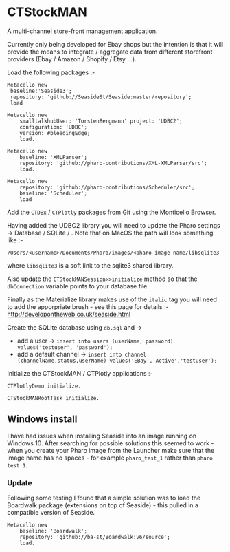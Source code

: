 # CTStockMAN

A multi-channel store-front management application.

Currently only being developed for Ebay shops but the intention is that it will provide the means to integrate / aggregate data from different storefront providers (Ebay / Amazon / Shopify / Etsy ...). 

Load the following packages :-

```
Metacello new
 baseline:'Seaside3';
 repository: 'github://SeasideSt/Seaside:master/repository';
 load
```
```
Metacello new 
    smalltalkhubUser: 'TorstenBergmann' project: 'UDBC2';
    configuration: 'UDBC';
    version: #bleedingEdge;
    load.
```
```
Metacello new
	baseline: 'XMLParser';
	repository: 'github://pharo-contributions/XML-XMLParser/src';
	load.
```
```
Metacello new 
    repository: 'github://pharo-contributions/Scheduler/src';
    baseline: 'Scheduler';
    load
```
Add the `CTDBx` / `CTPlotly` packages from Git using the Monticello Browser.

Having added the UDBC2 library you will need to update the Pharo settings -> Database / SQLite / <path to the sqlite shared lib>. Note that on MacOS the path will look something like :-
```
/Users/<username>/Documents/Pharo/images/<pharo image name/libsqlite3
```
where `libsqlite3` is a soft link to the sqlite3 shared library.

Also update the `CTStockMANSession>>initialize` method so that the `dbConnection` variable points to your database file.

Finally as the Materialize library makes use of the `italic` tag you will need to add the apporpriate brush - see this page for details :- http://developontheweb.co.uk/seaside.html
						
Create the SQLite database using `db.sql` and -> 
- add a user -> `insert into users (userName, password) values('testuser', 'password');`
- add a default channel -> `insert into channel (channelName,status,userName) values('EBay','Active','testuser');`

Initialize the CTStockMAN / CTPlotly applications :-
```
CTPlotlyDemo initialize.
```
```
CTStockMANRootTask initialize.
```

## Windows install

I have had issues when installing Seaside into an image running on Windows 10. After searching for possible solutions this seemed to work - when you create your Pharo image from the Launcher make sure that the image name has no spaces - for example `pharo_test_1` rather than `pharo test 1`. 

### Update

Following some testing I found that a simple solution was to load the Boardwalk package (extensions on top of Seaside) - this pulled in a compatible version of Seaside.
```
Metacello new
	baseline: 'Boardwalk';
	repository: 'github://ba-st/Boardwalk:v6/source';
	load.
```

